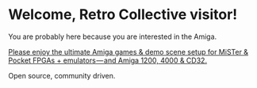 # Welcome, Retro Collective visitor!

You are probably here because you are interested in the Amiga. 

[Please enjoy the ultimate Amiga games & demo scene setup for MiSTer & Pocket FPGAs + emulators — and Amiga 1200, 4000 & CD32.](https://amiga.vision)

Open source, community driven.
